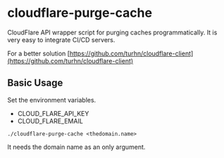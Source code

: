 # cloudflare-purge-cache

CloudFlare API wrapper script for purging caches programmatically. It is very easy to integrate CI/CD servers.

For a better solution [https://github.com/turhn/cloudflare-client](https://github.com/turhn/cloudflare-client)

## Basic Usage

Set the environment variables.

- CLOUD_FLARE_API_KEY
- CLOUD_FLARE_EMAIL

`./cloudflare-purge-cache <thedomain.name>`

It needs the domain name as an only argument.
